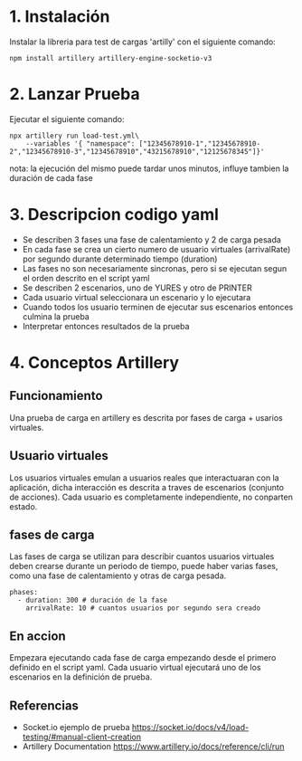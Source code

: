 # 1. Instalación
Instalar la libreria para test de cargas 'artilly' con el siguiente comando:
```
npm install artillery artillery-engine-socketio-v3
```
# 2. Lanzar Prueba
Ejecutar el siguiente comando:
```
npx artillery run load-test.yml\
    --variables '{ "namespace": ["12345678910-1","12345678910-2","12345678910-3","12345678910","43215678910","12125678345"]}'
```
nota: la ejecución del mismo puede tardar unos minutos, influye tambien la duración de cada fase

# 3. Descripcion codigo yaml 

- Se describen 3 fases una fase de calentamiento y 2 de carga pesada
- En cada fase se crea un cierto numero de usuario virtuales (arrivalRate) por segundo durante determinado tiempo (duration)
- Las fases no son necesariamente sincronas, pero si se ejecutan segun el orden descrito en el script yaml
- Se describen 2 escenarios, uno de YURES y otro de PRINTER
- Cada usuario virtual seleccionara un escenario y lo ejecutara
- Cuando todos los usuario terminen de ejecutar sus escenarios entonces culmina la prueba
- Interpretar entonces resultados de la prueba


# 4. Conceptos Artillery

## Funcionamiento
Una prueba de carga en artillery es descrita por fases de carga + usarios virtuales.

## Usuario virtuales
Los usuarios virtuales emulan a usuarios reales que interactuaran con la aplicación, dicha interacción es descrita a traves de escenarios (conjunto de acciones).
Cada usuario es completamente independiente, no conparten estado.

## fases de carga
Las fases de carga se utilizan para describir cuantos usuarios virtuales deben crearse durante un periodo de tiempo, puede haber varias fases, como una fase de calentamiento y otras de carga pesada.
```
phases:
  - duration: 300 # duración de la fase
    arrivalRate: 10 # cuantos usuarios por segundo sera creado
```

## En accion
Empezara ejecutando cada fase de carga empezando desde el primero definido en el script yaml. Cada usuario virtual ejecutará uno de los escenarios en la definición de prueba.

## Referencias
- Socket.io ejemplo de prueba https://socket.io/docs/v4/load-testing/#manual-client-creation
- Artillery Documentation https://www.artillery.io/docs/reference/cli/run